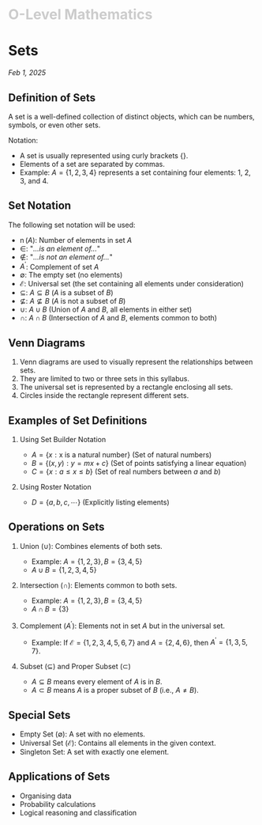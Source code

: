<h1 style="color: #ccc">O-Level Mathematics</h1>

# Sets

*Feb 1, 2025*

## Definition of Sets

A set is a well-defined collection of distinct objects, which can be numbers, symbols, or even other sets.

Notation:

-   A set is usually represented using curly brackets $\{\}$.
-   Elements of a set are separated by commas.
-   Example: $A=\{1,2,3,4\}$ represents a set containing four elements: $1$, $2$, $3$, and $4$.

## Set Notation

The following set notation will be used:

-   $\operatorname{n}(A)$: Number of elements in set $A$
-   $\in$: "*...is an element of...*"
-   $\notin$: "*...is not an element of...*"
-   $A^\prime$: Complement of set $A$
-   $\emptyset$: The empty set (no elements)
-   $\mathcal{E}$: Universal set (the set containing all elements under consideration)
-   $\subseteq$: $A\subseteq B$ ($A$ is a subset of $B$)
-   $\nsubseteq$: $A\nsubseteq B$ ($A$ is not a subset of $B$)
-   $\cup$: $A\cup B$ (Union of $A$ and $B$, all elements in either set)
-   $\cap$: $A\cap B$ (Intersection of $A$ and $B$, elements common to both)

## Venn Diagrams

1.  Venn diagrams are used to visually represent the relationships between sets.
2.  They are limited to two or three sets in this syllabus.
3.  The universal set is represented by a rectangle enclosing all sets.
4.  Circles inside the rectangle represent different sets.

## Examples of Set Definitions

1.  Using Set Builder Notation

    -   $A=\{x:\text{x is a natural number}\}$ (Set of natural numbers)
    -   $B=\{(x,y):y=mx+c\}$ (Set of points satisfying a linear equation)
    -   $C=\{x:a\leq x\leq b\}$ (Set of real numbers between $a$ and $b$)

2.  Using Roster Notation

    -   $D=\{a,b,c,\cdots\}$ (Explicitly listing elements)

## Operations on Sets

1.  Union ($\cup$): Combines elements of both sets.

    -   Example: $A=\{1,2,3\},B=\{3,4,5\}$
    -   $A\cup B=\{1,2,3,4,5\}$

2.  Intersection ($\cap$): Elements common to both sets.

    -   Example: $A=\{1,2,3\},B=\{3,4,5\}$
    -   $A\cap B=\{3\}$

3.  Complement ($A^\prime$): Elements not in set $A$ but in the universal set.

    -   Example: If $\mathcal{E}=\{1,2,3,4,5,6,7\}$ and $A=\{2,4,6\}$, then $A^\prime=\{1,3,5,7\}$.

4.  Subset ($\subseteq$) and Proper Subset ($\subset$)

    -   $A\subseteq B$ means every element of $A$ is in $B$.
    -   $A\subset B$ means $A$ is a proper subset of $B$ (i.e., $A\neq B$).

## Special Sets

-   Empty Set ($\emptyset$): A set with no elements.
-   Universal Set ($\mathcal{E}$): Contains all elements in the given context.
-   Singleton Set: A set with exactly one element.

## Applications of Sets

-   Organising data
-   Probability calculations
-   Logical reasoning and classification
